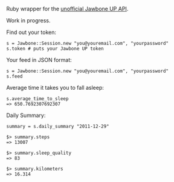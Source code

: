 Ruby wrapper for the [unofficial Jawbone UP API](http://eric-blue.com/projects/up-api/). 

Work in progress. 

Find out your token:

    s = Jawbone::Session.new "you@youremail.com", "yourpassword"
    s.token # puts your Jawbone UP token

Your feed in JSON format:		

    s = Jawbone::Session.new "you@youremail.com", "yourpassword"
    s.feed

Average time it takes you to fall asleep: 

    s.average_time_to_sleep
    => 650.7692307692307

Daily Summary:

    summary = s.daily_summary "2011-12-29"

    $> summary.steps
    => 13007

    $> summary.sleep_quality
    => 83

    $> summary.kilometers
    => 16.314
